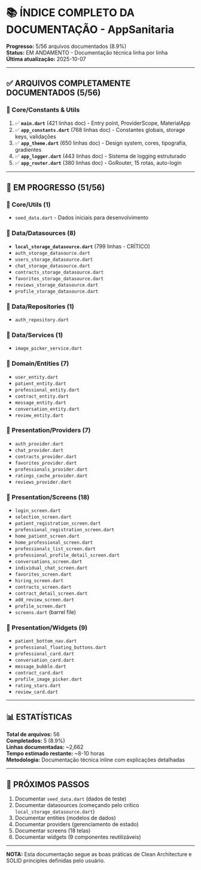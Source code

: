 # 📚 ÍNDICE COMPLETO DA DOCUMENTAÇÃO - AppSanitaria

**Progresso:** 5/56 arquivos documentados (8.9%)  
**Status:** EM ANDAMENTO - Documentação técnica linha por linha  
**Última atualização:** 2025-10-07

---

## ✅ ARQUIVOS COMPLETAMENTE DOCUMENTADOS (5/56)

### 📁 Core/Constants & Utils
1. ✅ **`main.dart`** (421 linhas doc) - Entry point, ProviderScope, MaterialApp
2. ✅ **`app_constants.dart`** (768 linhas doc) - Constantes globais, storage keys, validações
3. ✅ **`app_theme.dart`** (650 linhas doc) - Design system, cores, tipografia, gradientes
4. ✅ **`app_logger.dart`** (443 linhas doc) - Sistema de logging estruturado
5. ✅ **`app_router.dart`** (380 linhas doc) - GoRouter, 15 rotas, auto-login

---

## 🔄 EM PROGRESSO (51/56)

### 📁 Core/Utils (1)
- `seed_data.dart` - Dados iniciais para desenvolvimento

### 📁 Data/Datasources (8)
- **`local_storage_datasource.dart`** (799 linhas - CRÍTICO)
- `auth_storage_datasource.dart`
- `users_storage_datasource.dart`
- `chat_storage_datasource.dart`
- `contracts_storage_datasource.dart`
- `favorites_storage_datasource.dart`
- `reviews_storage_datasource.dart`
- `profile_storage_datasource.dart`

### 📁 Data/Repositories (1)
- `auth_repository.dart`

### 📁 Data/Services (1)
- `image_picker_service.dart`

### 📁 Domain/Entities (7)
- `user_entity.dart`
- `patient_entity.dart`
- `professional_entity.dart`
- `contract_entity.dart`
- `message_entity.dart`
- `conversation_entity.dart`
- `review_entity.dart`

### 📁 Presentation/Providers (7)
- `auth_provider.dart`
- `chat_provider.dart`
- `contracts_provider.dart`
- `favorites_provider.dart`
- `professionals_provider.dart`
- `ratings_cache_provider.dart`
- `reviews_provider.dart`

### 📁 Presentation/Screens (18)
- `login_screen.dart`
- `selection_screen.dart`
- `patient_registration_screen.dart`
- `professional_registration_screen.dart`
- `home_patient_screen.dart`
- `home_professional_screen.dart`
- `professionals_list_screen.dart`
- `professional_profile_detail_screen.dart`
- `conversations_screen.dart`
- `individual_chat_screen.dart`
- `favorites_screen.dart`
- `hiring_screen.dart`
- `contracts_screen.dart`
- `contract_detail_screen.dart`
- `add_review_screen.dart`
- `profile_screen.dart`
- `screens.dart` (barrel file)

### 📁 Presentation/Widgets (9)
- `patient_bottom_nav.dart`
- `professional_floating_buttons.dart`
- `professional_card.dart`
- `conversation_card.dart`
- `message_bubble.dart`
- `contract_card.dart`
- `profile_image_picker.dart`
- `rating_stars.dart`
- `review_card.dart`

---

## 📊 ESTATÍSTICAS

**Total de arquivos:** 56  
**Completados:** 5 (8.9%)  
**Linhas documentadas:** ~2,662  
**Tempo estimado restante:** ~8-10 horas  
**Metodologia:** Documentação técnica inline com explicações detalhadas

---

## 🎯 PRÓXIMOS PASSOS

1. Documentar `seed_data.dart` (dados de teste)
2. Documentar datasources (começando pelo crítico `local_storage_datasource.dart`)
3. Documentar entities (modelos de dados)
4. Documentar providers (gerenciamento de estado)
5. Documentar screens (18 telas)
6. Documentar widgets (9 componentes reutilizáveis)

---

**NOTA:** Esta documentação segue as boas práticas de Clean Architecture e SOLID principles definidas pelo usuário.

